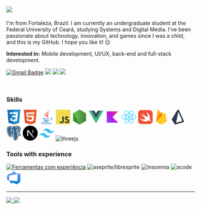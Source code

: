 
<div name="introduction" align="left">

<h3 align="left">
  <a href="https://ingryd-duarte.vercel.app">
    <img src="https://readme-typing-svg.demolab.com/?lines=Full-stack%20web%20and%20iOS%20developer;%20UI%2FUX%20Designer%20Jr;Always%20learning%20new%20things;See%20more%20works%20here&center=true&font=Fira%20Code&width=440&height=45&color=a87aff&pause=300&size=22" />
  </a>
</h3>

<p>
  I'm from Fortaleza, Brazil. I am currently an undergraduate student at the 
  Federal University of Ceará, studying Systems and Digital Media. 
  I've been passionate about technology, innovation, and games since I was a child, and this is my GitHub.  I hope you like it! 😉
  
  <b>Interested in:</b> Mobile development, UI/UX, back-end and full-stack development.
</p>  

  <!-- Contact me -->
  [![Gmail Badge](https://img.shields.io/badge/gmail-5319bf.svg?style=for-the-badge&logo=gmail&logoColor=white&link=mailto:ingryddev@gmail.com)](mailto:ingryddev@gmail.com)
  <a href="https://www.linkedin.com/in/ingrydduarte/"><img src="https://img.shields.io/badge/linkedin-5319bf.svg?style=for-the-badge&logo=linkedin&logoColor=white"></a>
  <a href="https://www.behance.net/ingrydduarte"><img src="https://img.shields.io/badge/behance-5319bf.svg?style=for-the-badge&logo=behance&logoColor=white"></a>
  <a href="https://tkdingryd.itch.io"><img src="https://img.shields.io/badge/itch.io-5319bf.svg?style=for-the-badge&logo=itch.io&logoColor=white"></a>

</div>

<br>

<div name="skills" align="left" gap="10">
    <h3>Skills</h3>
    <img src='https://github.com/devicons/devicon/blob/v2.16.0/icons/css3/css3-original.svg' alt='css' height='40'>
    <img src='https://github.com/devicons/devicon/blob/master/icons/html5/html5-original.svg' alt='html' height='40'>
    <img src='https://github.com/devicons/devicon/blob/master/icons/java/java-original.svg' alt='java' height='40'>
    <img src='https://github.com/devicons/devicon/blob/master/icons/javascript/javascript-original.svg' alt='js' height='40'>
    <img src='https://github.com/devicons/devicon/blob/master/icons/nodejs/nodejs-original.svg' alt='nodejs' height='40'>
    <img src='https://github.com/devicons/devicon/blob/master/icons/vuejs/vuejs-original.svg' alt='vuejs' height='40'>
    <img src='https://github.com/devicons/devicon/blob/master/icons/kotlin/kotlin-original.svg' alt='kotlin' height='40'>
    <img src='https://github.com/devicons/devicon/blob/master/icons/react/react-original.svg' alt='react' height='40'>
    <img src='https://github.com/devicons/devicon/blob/master/icons/swift/swift-original.svg' alt='swift' height='40'>
    <img src="https://github.com/devicons/devicon/blob/master/icons/firebase/firebase-original.svg" alt="firebase" height ="40">
    <img src="https://github.com/devicons/devicon/blob/master/icons/prisma/prisma-original.svg" alt="prisma orm" height ="40">
    <img src="https://github.com/devicons/devicon/blob/master/icons/postgresql/postgresql-original.svg" alt="postgresql" height ="40">
<!--     <img src='https://user-images.githubusercontent.com/60024796/170530530-b17fc2f4-91ad-4b2b-ad58-d6d4b3ed9aac.png' alt='gml (gamemaker)' height='40'>-->
    <img src='https://github.com/devicons/devicon/blob/master/icons/nextjs/nextjs-original.svg' alt='nextjs' height='40'>
    <img src='https://github.com/devicons/devicon/blob/master/icons/tailwindcss/tailwindcss-original.svg' alt='tailwindcss' height='40'>
    <img src='https://ingenuitysoftwarelabs.com/wp-content/uploads/2022/08/three-js-logo.png' alt='threejs' height='40'>
<br>

  <h3>Tools with experience</h3>
    
  [![Ferramentas com experiência](https://skillicons.dev/icons?i=figma,gamemakerstudio,androidstudio,idea,vscode,godot,ai,git&theme=dark)](https://skillicons.dev)
  <img src="https://avatars.githubusercontent.com/u/21368660?s=200&v=4" alt="aseprite/libresprite" height="40">
  <img src="https://static-00.iconduck.com/assets.00/apps-insomnia-icon-2048x2048-2mq9u7v5.png" alt="insomnia" height="40">
   <img src="https://cdn.icon-icons.com/icons2/3053/PNG/512/xcode_macos_bigsur_icon_189539.png" alt="xcode" height="40">
   <img src="https://github.com/devicons/devicon/blob/master/icons/azuredevops/azuredevops-original.svg" alt="azure" height="40">

</div>
<hr>

<div align="left">
    <a href="https://github.com/ingrydf12">
      <img height="200px" src="https://github-readme-stats.vercel.app/api/top-langs/?username=ingrydf12&layout=compact&langs_count=9&theme=midnight-purple&hide=yacc&border_radius"/>
      <img height="200px" src="https://github-readme-stats.vercel.app/api?username=ingrydf12&show_icons=true&theme=midnight-purple&include_all_commits=true&count_private=true&border_radius"/>
    </a>
  </div>
 
